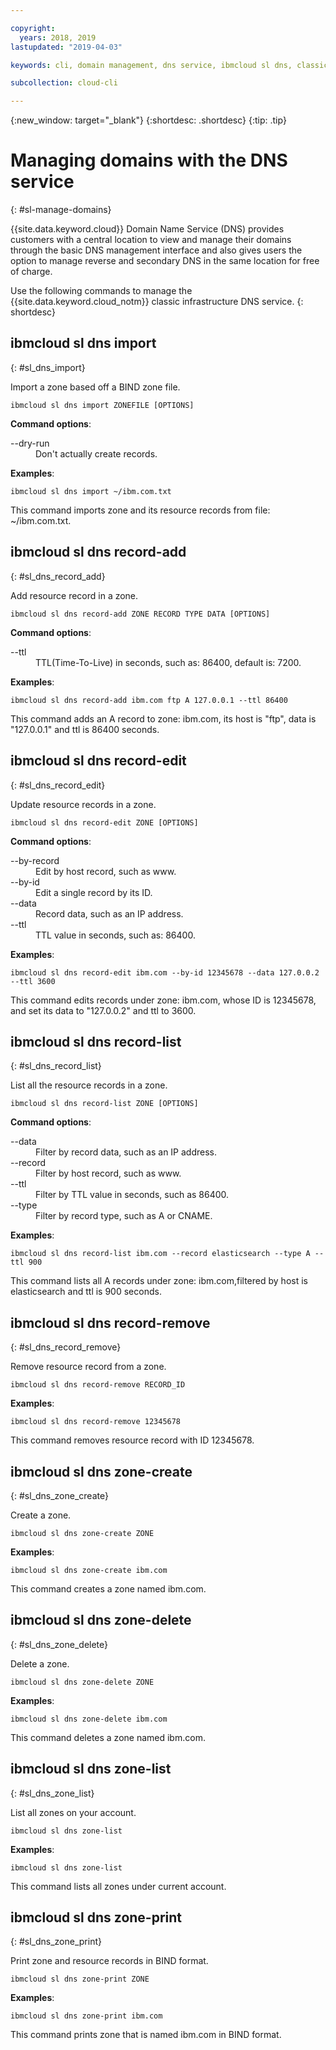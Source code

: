```yaml
---

copyright:
  years: 2018, 2019
lastupdated: "2019-04-03"

keywords: cli, domain management, dns service, ibmcloud sl dns, classic infrastructure, management interface, dns, dns cli, manage dns cli

subcollection: cloud-cli

---
```


{:new_window: target="_blank"}
{:shortdesc: .shortdesc}
{:tip: .tip}

# Managing domains with the DNS service
{: #sl-manage-domains}

{{site.data.keyword.cloud}} Domain Name Service (DNS) provides customers with a central location to view and manage their domains through the basic DNS management interface and also gives users the option to manage reverse and secondary DNS in the same location for free of charge.

Use the following commands to manage the {{site.data.keyword.cloud_notm}} classic infrastructure DNS service.
{: shortdesc}

## ibmcloud sl dns import
{: #sl_dns_import}

Import a zone based off a BIND zone file.
```
ibmcloud sl dns import ZONEFILE [OPTIONS]
```

<strong>Command options</strong>:
<dl>
<dt>--dry-run</dt>
<dd>Don't actually create records.</dd>
</dl>

**Examples**:
```
ibmcloud sl dns import ~/ibm.com.txt
```
This command imports zone and its resource records from file: ~/ibm.com.txt.


## ibmcloud sl dns record-add
{: #sl_dns_record_add}

Add resource record in a zone.
```
ibmcloud sl dns record-add ZONE RECORD TYPE DATA [OPTIONS]
```

<strong>Command options</strong>:
<dl>
<dt>--ttl</dt>
<dd>TTL(Time-To-Live)  in seconds, such as: 86400, default is: 7200.</dd>
</dl>

**Examples**:
```
ibmcloud sl dns record-add ibm.com ftp A 127.0.0.1 --ttl 86400
```
This command adds an A record to zone: ibm.com, its host is "ftp", data is "127.0.0.1" and ttl is 86400 seconds.


## ibmcloud sl dns record-edit
{: #sl_dns_record_edit}

Update resource records in a zone.
```
ibmcloud sl dns record-edit ZONE [OPTIONS]
```

<strong>Command options</strong>:
<dl>
<dt>--by-record</dt>
<dd>Edit by host record, such as www.</dd>
<dt>--by-id</dt>
<dd>Edit a single record by its ID.</dd>
<dt>--data</dt>
<dd>Record data, such as an IP address.</dd>
<dt>--ttl</dt>
<dd>TTL value in seconds, such as: 86400.</dd>
</dl>

**Examples**:
```
ibmcloud sl dns record-edit ibm.com --by-id 12345678 --data 127.0.0.2 --ttl 3600
```
This command edits records under zone: ibm.com, whose ID is 12345678, and set its data to "127.0.0.2" and ttl to 3600.


## ibmcloud sl dns record-list
{: #sl_dns_record_list}

List all the resource records in a zone.
```
ibmcloud sl dns record-list ZONE [OPTIONS]
```

<strong>Command options</strong>:
<dl>
<dt>--data</dt>
<dd>Filter by record data, such as an IP address.</dd>
<dt>--record</dt>
<dd>Filter by host record, such as www.</dd>
<dt>--ttl</dt>
<dd>Filter by TTL value in seconds, such as 86400.</dd>
<dt>--type</dt>
<dd>Filter by record type, such as A or CNAME.</dd>
</dl>

**Examples**:
```
ibmcloud sl dns record-list ibm.com --record elasticsearch --type A --ttl 900
```
This command lists all A records under zone: ibm.com,filtered by host is elasticsearch and ttl is 900 seconds.


## ibmcloud sl dns record-remove
{: #sl_dns_record_remove}

Remove resource record from a zone.
```
ibmcloud sl dns record-remove RECORD_ID
```

**Examples**:
```
ibmcloud sl dns record-remove 12345678
```
This command removes resource record with ID 12345678.


## ibmcloud sl dns zone-create
{: #sl_dns_zone_create}

Create a zone.
```
ibmcloud sl dns zone-create ZONE
```

**Examples**:
```
ibmcloud sl dns zone-create ibm.com
```
This command creates a zone named ibm.com.


## ibmcloud sl dns zone-delete
{: #sl_dns_zone_delete}

Delete a zone.
```
ibmcloud sl dns zone-delete ZONE
```

**Examples**:
```
ibmcloud sl dns zone-delete ibm.com
```
This command deletes a zone named ibm.com.


## ibmcloud sl dns zone-list
{: #sl_dns_zone_list}

List all zones on your account.
```
ibmcloud sl dns zone-list
```

**Examples**:
```
ibmcloud sl dns zone-list
```
This command lists all zones under current account.


## ibmcloud sl dns zone-print
{: #sl_dns_zone_print}

Print zone and resource records in BIND format.
```
ibmcloud sl dns zone-print ZONE
```

**Examples**:
```
ibmcloud sl dns zone-print ibm.com
```
This command prints zone that is named ibm.com in BIND format.
